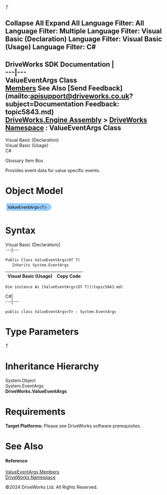        

_T_
    

 Collapse All Expand All  Language Filter: All  Language Filter: Multiple  Language Filter: Visual Basic (Declaration) Language Filter: Visual Basic (Usage) Language Filter: C#  
---  
DriveWorks SDK Documentation  |   
---|---  
ValueEventArgs<T> Class   
[Members](topic5844.md) See Also [Send Feedback](mailto:apisupport@driveworks.co.uk?subject=Documentation Feedback: topic5843.md)  
[DriveWorks.Engine Assembly](topic2156.md) > [DriveWorks Namespace](topic2159.md) : ValueEventArgs<T> Class  
---  
  
Visual Basic (Declaration)    
Visual Basic (Usage)    
C# 

Glossary Item Box

Provides event data for value specific events. 

# Object Model

![](dotnetdiagramimages/image303.png)

# Syntax

Visual Basic (Declaration)|   
---|---  
      
    
    Public Class ValueEventArgs(Of T) 
       Inherits System.EventArgs  
  
Visual Basic (Usage)| Copy Code  
---|---  
      
    
    Dim instance As [ValueEventArgs(Of T)](topic5843.md)  
  
C#|   
---|---  
      
    
    public class ValueEventArgs<T> : System.EventArgs   
  
# Type Parameters

_T_
    

# Inheritance Hierarchy

System.Object  
System.EventArgs  
**DriveWorks.ValueEventArgs <T>**  


# Requirements

**Target Platforms:** Please see DriveWorks software prerequisites.

# See Also

#### Reference

[ValueEventArgs<T> Members](topic5844.md)   
[DriveWorks Namespace](topic2159.md)

©2024 DriveWorks Ltd. All Rights Reserved.
